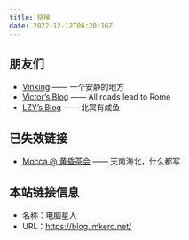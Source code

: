 ```yaml
---
title: 链接
date: 2022-12-12T06:20:16Z
---
```


## 朋友们

- [Vinking](https://vinking.top/) —— 一个安静的地方
- [Victor’s Blog](https://yanglock.github.io/) —— All roads lead to Rome
- [LZY’s Blog](https://lzysaltedfish.github.io/) —— 北冥有咸鱼

## 已失效链接

- [Mocca @ 黄昏茶会](https://blog.mocca-works.site/) —— 天南海北，什么都写

## 本站链接信息

- 名称：电脑星人
- URL：<https://blog.imkero.net/>
